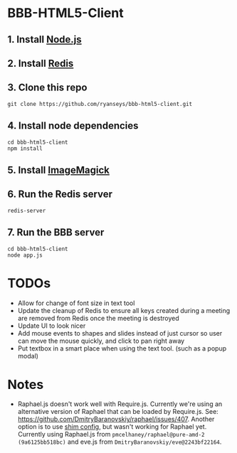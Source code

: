 BBB-HTML5-Client
================

## 1. Install [Node.js](http://www.nodejs.org)

## 2. Install [Redis](http://redis.io/download/)

## 3. Clone this repo
```
git clone https://github.com/ryanseys/bbb-html5-client.git
```
## 4. Install node dependencies
```
cd bbb-html5-client
npm install
```

## 5. Install [ImageMagick](http://www.imagemagick.org/script/binary-releases.php)

## 6. Run the Redis server
```
redis-server
```

## 7. Run the BBB server
```
cd bbb-html5-client
node app.js
```

TODOs
=====

- Allow for change of font size in text tool
- Update the cleanup of Redis to ensure all keys created during a meeting are removed from Redis once the meeting is destroyed
- Update UI to look nicer
- Add mouse events to shapes and slides instead of just cursor so user can move the mouse quickly, and click to pan right away
- Put textbox in a smart place when using the text tool. (such as a popup modal)


Notes
=====

* Raphael.js doesn't work well with Require.js. Currently we're using an alternative version
  of Raphael that can be loaded by Require.js. See: https://github.com/DmitryBaranovskiy/raphael/issues/407.
  Another option is to use [shim config](http://requirejs.org/docs/api.html#config-shim), but wasn't working for Raphael yet.
  Currently using Raphael.js from `pmcelhaney/raphael@pure-amd-2 (9a6125bb518bc)` and eve.js from
  `DmitryBaranovskiy/eve@2243bf22164`.
